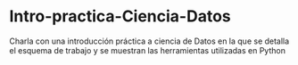 # Intro-practica-Ciencia-Datos
Charla con una introducción práctica a ciencia de Datos en la que se detalla el esquema de trabajo y se muestran las herramientas utilizadas en Python
